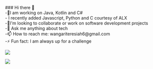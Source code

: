 <p align="left">
### Hi there 👋</br>
-🌱I am working on Java, Kotlin and C# </br>
- I recently added Javascript, Python and C courtesy of ALX <br>
-👯I'm looking to collaborate or work on software development projects</br>
-💬 Ask me anything about tech </br>
-📫 How to reach me: wangariteresiah6@gmail.com </br>
-⚡ Fun fact: I am always up for a challenge </br>

</p>
<p align="left">
<img src = "https://github-readme-stats.vercel.app/api/top-langs/?username=Teresiah6&hide=html&layout=compact&theme=dark"/> 
</p>
</p align="left">
<img src =https://github-readme-stats.vercel.app/api/top-langs/?username=Teresiah6&theme=tokyonight/>
</p>

